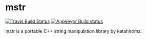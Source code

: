 # mstr

[![Travis Build Status](https://travis-ci.org/katahiromz/mstr.svg?branch=master)](https://travis-ci.org/katahiromz/mstr)
[![AppVeyor Build status](https://ci.appveyor.com/api/projects/status/4d4r392xbd8u0w1e?svg=true)](https://ci.appveyor.com/project/katahiromz/mstr)

mstr is a portable C++ string manipulation library by katahiromz.

